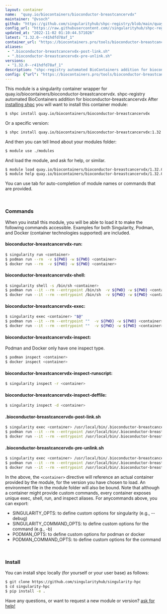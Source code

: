 ```yaml
---
layout: container
name:  "quay.io/biocontainers/bioconductor-breastcancervdx"
maintainer: "@vsoch"
github: "https://github.com/singularityhub/shpc-registry/blob/main/quay.io/biocontainers/bioconductor-breastcancervdx/container.yaml"
config_url: "https://raw.githubusercontent.com//singularityhub/shpc-registry/main/quay.io/biocontainers/bioconductor-breastcancervdx/container.yaml"
updated_at: "2022-11-02 01:10:44.571026"
latest: "1.32.0--r41hdfd78af_1"
container_url: "https://biocontainers.pro/tools/bioconductor-breastcancervdx"
aliases:
 - ".bioconductor-breastcancervdx-post-link.sh"
 - ".bioconductor-breastcancervdx-pre-unlink.sh"
versions:
 - "1.32.0--r41hdfd78af_1"
description: "shpc-registry automated BioContainers addition for bioconductor-breastcancervdx"
config: {"url": "https://biocontainers.pro/tools/bioconductor-breastcancervdx", "maintainer": "@vsoch", "description": "shpc-registry automated BioContainers addition for bioconductor-breastcancervdx", "latest": {"1.32.0--r41hdfd78af_1": "sha256:c760db37de16a22d5a6dd79680d8e1d7ec7c1bd79c775d1796b6c5ea6805b7f7"}, "tags": {"1.32.0--r41hdfd78af_1": "sha256:c760db37de16a22d5a6dd79680d8e1d7ec7c1bd79c775d1796b6c5ea6805b7f7"}, "docker": "quay.io/biocontainers/bioconductor-breastcancervdx", "aliases": {".bioconductor-breastcancervdx-post-link.sh": "/usr/local/bin/.bioconductor-breastcancervdx-post-link.sh", ".bioconductor-breastcancervdx-pre-unlink.sh": "/usr/local/bin/.bioconductor-breastcancervdx-pre-unlink.sh"}}
---
```


This module is a singularity container wrapper for quay.io/biocontainers/bioconductor-breastcancervdx.
shpc-registry automated BioContainers addition for bioconductor-breastcancervdx
After [installing shpc](#install) you will want to install this container module:


```bash
$ shpc install quay.io/biocontainers/bioconductor-breastcancervdx
```

Or a specific version:

```bash
$ shpc install quay.io/biocontainers/bioconductor-breastcancervdx:1.32.0--r41hdfd78af_1
```

And then you can tell lmod about your modules folder:

```bash
$ module use ./modules
```

And load the module, and ask for help, or similar.

```bash
$ module load quay.io/biocontainers/bioconductor-breastcancervdx/1.32.0--r41hdfd78af_1
$ module help quay.io/biocontainers/bioconductor-breastcancervdx/1.32.0--r41hdfd78af_1
```

You can use tab for auto-completion of module names or commands that are provided.

<br>

### Commands

When you install this module, you will be able to load it to make the following commands accessible.
Examples for both Singularity, Podman, and Docker (container technologies supported) are included.

#### bioconductor-breastcancervdx-run:

```bash
$ singularity run <container>
$ podman run --rm  -v ${PWD} -w ${PWD} <container>
$ docker run --rm  -v ${PWD} -w ${PWD} <container>
```

#### bioconductor-breastcancervdx-shell:

```bash
$ singularity shell -s /bin/sh <container>
$ podman run --it --rm --entrypoint /bin/sh  -v ${PWD} -w ${PWD} <container>
$ docker run --it --rm --entrypoint /bin/sh  -v ${PWD} -w ${PWD} <container>
```

#### bioconductor-breastcancervdx-exec:

```bash
$ singularity exec <container> "$@"
$ podman run --it --rm --entrypoint ""  -v ${PWD} -w ${PWD} <container> "$@"
$ docker run --it --rm --entrypoint ""  -v ${PWD} -w ${PWD} <container> "$@"
```

#### bioconductor-breastcancervdx-inspect:

Podman and Docker only have one inspect type.

```bash
$ podman inspect <container>
$ docker inspect <container>
```

#### bioconductor-breastcancervdx-inspect-runscript:

```bash
$ singularity inspect -r <container>
```

#### bioconductor-breastcancervdx-inspect-deffile:

```bash
$ singularity inspect -d <container>
```


#### .bioconductor-breastcancervdx-post-link.sh

```bash
$ singularity exec <container> /usr/local/bin/.bioconductor-breastcancervdx-post-link.sh
$ podman run --it --rm --entrypoint /usr/local/bin/.bioconductor-breastcancervdx-post-link.sh   -v ${PWD} -w ${PWD} <container> -c " $@"
$ docker run --it --rm --entrypoint /usr/local/bin/.bioconductor-breastcancervdx-post-link.sh   -v ${PWD} -w ${PWD} <container> -c " $@"
```


#### .bioconductor-breastcancervdx-pre-unlink.sh

```bash
$ singularity exec <container> /usr/local/bin/.bioconductor-breastcancervdx-pre-unlink.sh
$ podman run --it --rm --entrypoint /usr/local/bin/.bioconductor-breastcancervdx-pre-unlink.sh   -v ${PWD} -w ${PWD} <container> -c " $@"
$ docker run --it --rm --entrypoint /usr/local/bin/.bioconductor-breastcancervdx-pre-unlink.sh   -v ${PWD} -w ${PWD} <container> -c " $@"
```



In the above, the `<container>` directive will reference an actual container provided
by the module, for the version you have chosen to load. An environment file in the
module folder will also be bound. Note that although a container
might provide custom commands, every container exposes unique exec, shell, run, and
inspect aliases. For anycommands above, you can export:

 - SINGULARITY_OPTS: to define custom options for singularity (e.g., --debug)
 - SINGULARITY_COMMAND_OPTS: to define custom options for the command (e.g., -b)
 - PODMAN_OPTS: to define custom options for podman or docker
 - PODMAN_COMMAND_OPTS: to define custom options for the command

<br>

### Install

You can install shpc locally (for yourself or your user base) as follows:

```bash
$ git clone https://github.com/singularityhub/singularity-hpc
$ cd singularity-hpc
$ pip install -e .
```

Have any questions, or want to request a new module or version? [ask for help!](https://github.com/singularityhub/singularity-hpc/issues)